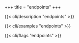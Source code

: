 +++
title = "endpoints"
+++

{{< cli/description "endpoints" >}}

{{< cli/examples "endpoints" >}}

{{< cli/flags "endpoints" >}}
